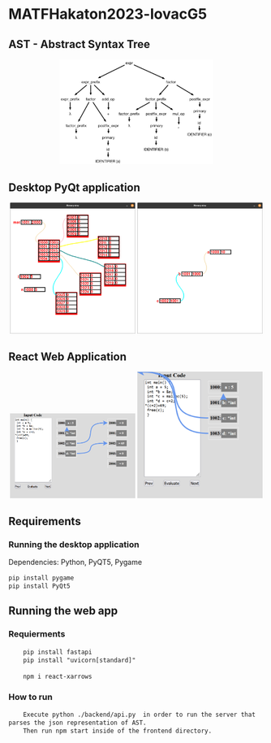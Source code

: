 # MATFHakaton2023-lovacG5

## AST - Abstract Syntax Tree

<p float="left" align="middle">
  <img src="c_examples/ast.png" width="60%" />
</p>

## Desktop PyQt application

<p float="left" align="middle">
  <img src="c_examples/matrix.png" width="49%" />
  <img src="c_examples/pointers.png" width="49%" />
</p>

## React Web Application
<p float="left" align="middle">
  <img src="c_examples/web_app_01.png" width="49%" />
  <img src="c_examples/web_app_02.png" width="49%" />
</p>

## Requirements

### Running the **desktop** application
Dependencies: Python, PyQT5, Pygame
```
pip install pygame
pip install PyQt5
```

## Running the **web** app
### Requierments
        pip install fastapi
        pip install "uvicorn[standard]"

        npm i react-xarrows

### How to run
        Execute python ./backend/api.py  in order to run the server that parses the json representation of AST.
        Then run npm start inside of the frontend directory.
